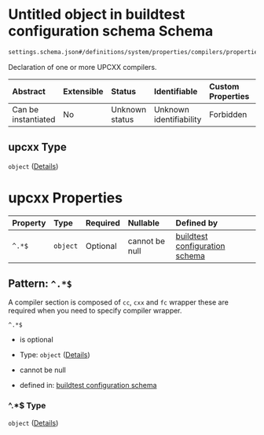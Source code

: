 # Untitled object in buildtest configuration schema Schema

```txt
settings.schema.json#/definitions/system/properties/compilers/properties/compiler/properties/upcxx
```

Declaration of one or more UPCXX compilers.

| Abstract            | Extensible | Status         | Identifiable            | Custom Properties | Additional Properties | Access Restrictions | Defined In                                                                   |
| :------------------ | :--------- | :------------- | :---------------------- | :---------------- | :-------------------- | :------------------ | :--------------------------------------------------------------------------- |
| Can be instantiated | No         | Unknown status | Unknown identifiability | Forbidden         | Allowed               | none                | [settings.schema.json\*](../out/settings.schema.json "open original schema") |

## upcxx Type

`object` ([Details](settings-definitions-system-properties-compilers-properties-compiler-properties-upcxx.md))

# upcxx Properties

| Property | Type     | Required | Nullable       | Defined by                                                                                                                                                                                             |
| :------- | :------- | :------- | :------------- | :----------------------------------------------------------------------------------------------------------------------------------------------------------------------------------------------------- |
| `^.*$`   | `object` | Optional | cannot be null | [buildtest configuration schema](settings-definitions-compiler_section.md "settings.schema.json#/definitions/system/properties/compilers/properties/compiler/properties/upcxx/patternProperties/^.*$") |

## Pattern: `^.*$`

A compiler section is composed of `cc`, `cxx` and `fc` wrapper these are required when you need to specify compiler wrapper.

`^.*$`

*   is optional

*   Type: `object` ([Details](settings-definitions-compiler_section.md))

*   cannot be null

*   defined in: [buildtest configuration schema](settings-definitions-compiler_section.md "settings.schema.json#/definitions/system/properties/compilers/properties/compiler/properties/upcxx/patternProperties/^.*$")

### ^.\*$ Type

`object` ([Details](settings-definitions-compiler_section.md))
